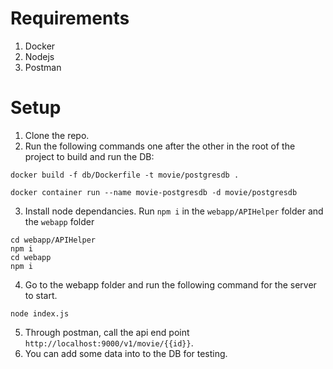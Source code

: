 # Requirements

1. Docker
2. Nodejs
3. Postman

# Setup
1. Clone the repo.
2. Run the following commands one after the other in the root of the project to build and run the DB:
```shell
docker build -f db/Dockerfile -t movie/postgresdb .
```
```shell
docker container run --name movie-postgresdb -d movie/postgresdb
```
3. Install node dependancies. Run `npm i` in the `webapp/APIHelper` folder and the `webapp` folder
```shell
cd webapp/APIHelper
npm i
cd webapp
npm i
```
4. Go to the webapp folder and run the following command for the server to start.
```shell
node index.js
```
5. Through postman, call the api end point `http://localhost:9000/v1/movie/{{id}}`.
6. You can add some data into to the DB for testing.
